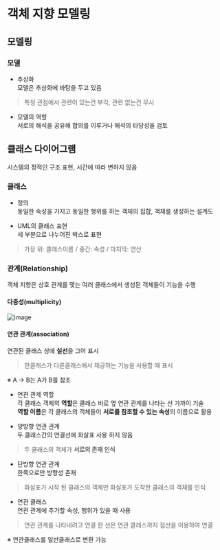 객체 지향 모델링 
==========================
## 모델링  
### 모델  
* 추상화  
모델은 추상화에 바탕을 두고 있음  
> 특정 관점에서 관련이 있는건 부각, 관련 없는건 무시  

* 모델의 역할  
서로의 해석을 공유해 합의를 이루거나 해석의 타당성을 검토  

## 클래스 다이어그램  
시스템의 정적인 구조 표현, 시간에 따라 변하지 않음  

### 클래스  
* 정의  
동일한 속성을 가지고 동일한 행위를 하는 객체의 집합, 객체를 생성하는 설계도  

* UML의 클래스 표현  
세 부분으로 나누어진 박스로 표현  
> 가장 위: 클래스이름 / 중간: 속성 / 마지막: 연산  

### 관계(Relationship)  
객체 지향은 상호 관계를 맺는 여러 클래스에서 생성된 객체들이 기능을 수행  

#### 다중성(multiplicity)  
![image](https://user-images.githubusercontent.com/96763658/177286490-6a018f0b-8ede-42c8-be04-c817ca26eb3a.png)  

#### 연관 관계(association)  
연관된 클래스 상에 **실선**을 그어 표시  
> 한클래스가 다른클래스에서 제공하는 기능을 사용할 때 표시  

※ A -> B는 A가 B를 참조  

* 연관 관계 역할  
각 클래스 객체의 **역할**은 클래스 바로 옆 연관 관계를 나타는 선 가까이 기술  
**역할 이름**은 각 클래스의 객체들이 **서로를 참조할 수 있는 속성**의 이름으로 활용  

* 양방향 연관 관계  
두 클래스간의 연결선에 화살표 사용 하지 않음  
> 두 클래스의 객체가 **서로의 존재 인식**  

* 단방향 연관 관계  
한쪽으로만 방향성 존재  
> 화살표가 시작 된 클래스의 객체만 화살표가 도착한 클래스의 객체를 인식  

* 연관 클래스  
연관 관계에 추가할 속성, 행위가 있을 때 사용  
> 연관 관계를 나타내려고 연결 한 선은 연관 클래스까지 점선을 이용하여 연결  

※ 연관클래스를 일반클래스로 변환 가능  
